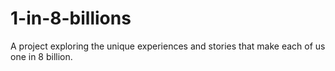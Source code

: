 # 1-in-8-billions

A project exploring the unique experiences and stories that make each of us one in 8 billion. 